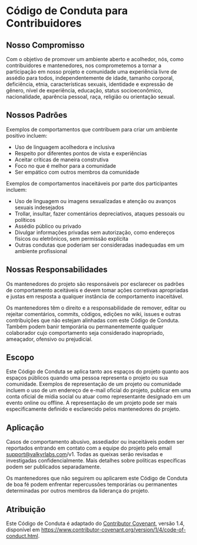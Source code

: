 # Código de Conduta para Contribuidores

## Nosso Compromisso

Com o objetivo de promover um ambiente aberto e acolhedor, nós, como contribuidores e mantenedores, nos comprometemos a tornar a participação em nosso projeto e comunidade uma experiência livre de assédio para todos, independentemente de idade, tamanho corporal, deficiência, etnia, características sexuais, identidade e expressão de gênero, nível de experiência, educação, status socioeconômico, nacionalidade, aparência pessoal, raça, religião ou orientação sexual.

## Nossos Padrões

Exemplos de comportamentos que contribuem para criar um ambiente positivo incluem:

- Uso de linguagem acolhedora e inclusiva
- Respeito por diferentes pontos de vista e experiências
- Aceitar críticas de maneira construtiva
- Foco no que é melhor para a comunidade
- Ser empático com outros membros da comunidade

Exemplos de comportamentos inaceitáveis por parte dos participantes incluem:

- Uso de linguagem ou imagens sexualizadas e atenção ou avanços sexuais indesejados
- Trollar, insultar, fazer comentários depreciativos, ataques pessoais ou políticos
- Assédio público ou privado
- Divulgar informações privadas sem autorização, como endereços físicos ou eletrônicos, sem permissão explícita
- Outras condutas que poderiam ser consideradas inadequadas em um ambiente profissional

## Nossas Responsabilidades

Os mantenedores do projeto são responsáveis por esclarecer os padrões de comportamento aceitáveis e devem tomar ações corretivas apropriadas e justas em resposta a qualquer instância de comportamento inaceitável.

Os mantenedores têm o direito e a responsabilidade de remover, editar ou rejeitar comentários, commits, códigos, edições no wiki, issues e outras contribuições que não estejam alinhadas com este Código de Conduta. Também podem banir temporária ou permanentemente qualquer colaborador cujo comportamento seja considerado inapropriado, ameaçador, ofensivo ou prejudicial.

## Escopo

Este Código de Conduta se aplica tanto aos espaços do projeto quanto aos espaços públicos
quando uma pessoa representa o projeto ou sua comunidade. Exemplos de
representação de um projeto ou comunidade incluem o uso de um endereço de e-mail oficial do projeto,
publicar em uma conta oficial de mídia social ou atuar como representante designado
em um evento online ou offline. A representação de um projeto pode
ser mais especificamente definido e esclarecido pelos mantenedores do projeto.

## Aplicação

Casos de comportamento abusivo, assediador ou inaceitáveis podem ser reportados entrando em contato com a equipe do projeto pelo email support@valkyrlabs.com/v1. Todas as queixas serão revisadas e investigadas confidencialmente. Mais detalhes sobre políticas específicas podem ser publicados separadamente.

Os mantenedores que não seguirem ou aplicarem este Código de Conduta de boa fé podem enfrentar repercussões temporárias ou permanentes determinadas por outros membros da liderança do projeto.

## Atribuição

Este Código de Conduta é adaptado do [Contributor Covenant](https://www.contributor-covenant.org), versão 1.4, disponível em https://www.contributor-covenant.org/version/1/4/code-of-conduct.html.
